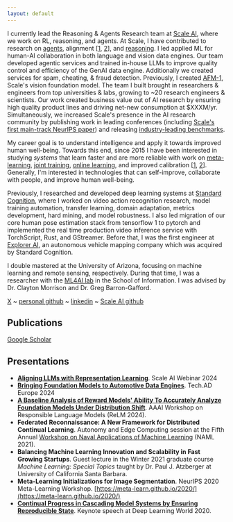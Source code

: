 ```yaml
---
layout: default
---
```


I currently lead the Reasoning & Agents Research team at [Scale AI](https://scale.com/), where we work on RL, reasoning, and agents. At Scale, I have contributed to research on [agents](https://x.com/SeanHendryx/status/1836853180967031098), alignment [[1](https://x.com/SeanHendryx/status/1849522272824123686), [2](https://x.com/SeanHendryx/status/1854710361687310418)], and [reasoning](https://arxiv.org/abs/2409.03733). I led applied ML for human-AI collaboration in both language and vision data engines. Our team developed agentic services and trained in-house LLMs to improve quality control and efficiency of the GenAI data engine. Additionally we created services for spam, cheating, & fraud detection. Previously, I created [AFM-1](https://scale.com/blog/afm1), Scale's vision foundation model. The team I built brought in researchers & engineers from top universities & labs, growing to ~20 research engineers & scientists. Our work created business value out of AI research by ensuring high quality product lines and driving net-new consumption at $XXXM/yr. Simultaneously, we increased Scale's presence in the AI research community by publishing work in leading conferences (including [Scale's first main-track NeurIPS paper](https://proceedings.neurips.cc/paper_files/paper/2024/hash/d46f127a80dc58cbc0732a717285c43a-Abstract-Conference.html)) and releasing [industry-leading benchmarks](https://scale.com/leaderboard).

My career goal is to understand intelligence and apply it towards improved human well-being. Towards this end, since 2015 I have been interested in studying _systems_ that learn faster and are more reliable with work on [meta-learning](https://meta-learn.github.io/2020/papers/44_paper.pdf), [joint training](https://scale.com/blog/afm1), [online learning](https://neurips2021workshopfl.github.io/NFFL-2021/papers/2021/Hendryx2021.pdf), and improved calibration [[1](https://arxiv.org/abs/2311.14743), [2](https://arxiv.org/abs/2401.12129)]. Generally, I'm interested in technologies that can self-improve, collaborate with people, and improve human well-being.

Previously, I researched and developed deep learning systems at [Standard Cognition](https://standard.ai/), where I worked on video action recognition research, model training automation, transfer learning, domain adaptation, metrics development, hard mining, and model robustness. I also led migration of our core human pose estimation stack from tensorflow 1 to pytorch and implemented the real time production video inference service with TorchScript, Rust, and GStreamer. Before that, I was the first engineer at [Explorer AI](https://www.crunchbase.com/organization/explorer-ai), an autonomous vehicle mapping company which was acquired by Standard Cognition.

I double mastered at the University of Arizona, focusing on machine learning and remote sensing, respectively. During that time, I was a researcher with the [ML4AI lab](https://ml4ai.github.io/) in the School of Information. I was advised by Dr. Clayton Morrison and Dr. Greg Barron-Gafford.

[//]: # "[Curriculum vitae](./assets/Sean_Hendryx_CV.pdf)"
[X](https://x.com/SeanHendryx) ~ [personal github](https://github.com/SMHendryx) ~ [linkedin](https://www.linkedin.com/in/sean-hendryx-43894056/) ~ [Scale AI github](https://github.com/hendryx-scale)



## Publications
[Google Scholar](https://scholar.google.com/citations?user=BFyfAV4AAAAJ&hl=en&oi=ao)

## Presentations
 - **[Aligning LLMs with Representation Learning](https://exchange.scale.com/public/videos/aligning-llms-with-representation-learning-2024-12-05)**. Scale AI Webinar 2024
 - **[Bringing Foundation Models to Automotive Data Engines](https://www.autonomous-driving-berlin.com/)**. Tech.AD Europe 2024
 - **[A Baseline Analysis of Reward Models' Ability To Accurately Analyze Foundation Models Under Distribution Shift](https://sites.google.com/vectorinstitute.ai/relm2024/home?authuser=0)**. AAAI Workshop on Responsible Language Models (ReLM 2024).
 - **Federated Reconnaissance: A New Framework for Distributed Continual Learning**. Autonomy and Edge Computing session at the Fifth Annual [Workshop on Naval Applications of Machine Learning](https://sites.google.com/go.spawar.navy.mil/naml) (NAML 2021).
 - **Balancing Machine Learning Innovation and Scalability in Fast Growing Startups**. Guest lecture in the Winter 2021 graduate course *Machine Learning: Special Topics* taught by Dr. Paul J. Atzberger at University of California Santa Barbara.
 - **Meta-Learning Initializations for Image Segmentation**. NeurIPS 2020 Meta-Learning Workshop. [https://meta-learn.github.io/2020/](https://meta-learn.github.io/2020/)
 - **[Continual Progress in Cascading Model Systems by Ensuring Reproducible State](https://www.deeplearningworld.com/las-vegas/2020/agenda/#session78711)**. Keynote speech at Deep Learning World 2020.
